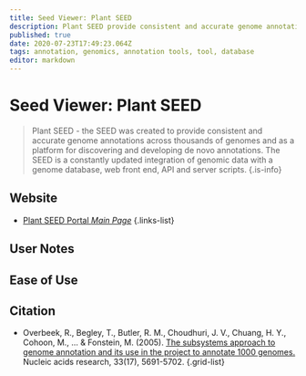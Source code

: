 ```yaml
---
title: Seed Viewer: Plant SEED
description: Plant SEED provide consistent and accurate genome annotations across many plant genomes.
published: true
date: 2020-07-23T17:49:23.064Z
tags: annotation, genomics, annotation tools, tool, database
editor: markdown
---
```


# Seed Viewer: Plant SEED

> Plant SEED - the SEED was created to provide consistent and accurate genome annotations across thousands of genomes and as a platform for discovering and developing de novo annotations. The SEED is a constantly updated integration of genomic data with a genome database, web front end, API and server scripts.
{.is-info}



## Website 

- [Plant SEED Portal *Main Page*](http://bioseed.mcs.anl.gov/~seaver/FIG/seedviewer.cgi?page=PlantSEED)
 {.links-list}

## User Notes


## Ease of Use



## Citation 

- Overbeek, R., Begley, T., Butler, R. M., Choudhuri, J. V., Chuang, H. Y., Cohoon, M., ... & Fonstein, M. (2005). [The subsystems approach to genome annotation and its use in the project to annotate 1000 genomes.](https://academic.oup.com/nar/article/33/17/5691/1067791) Nucleic acids research, 33(17), 5691-5702.
{.grid-list}